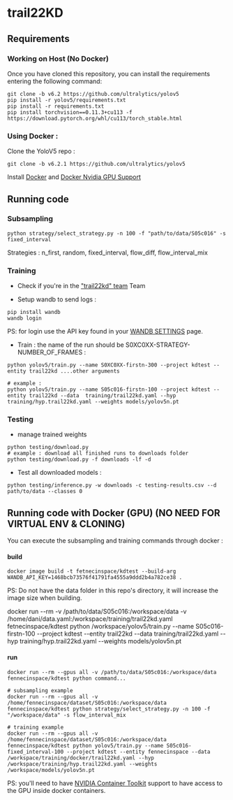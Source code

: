 # trail22KD

## Requirements

### Working on Host (No Docker)
Once you have cloned this repository, you can install the requirements entering the following command:

```
git clone -b v6.2 https://github.com/ultralytics/yolov5
pip install -r yolov5/requirements.txt
pip install -r requirements.txt
pip install torchvision==0.11.3+cu113 -f https://download.pytorch.org/whl/cu113/torch_stable.html
```

### Using Docker :

Clone the YoloV5 repo :

```
git clone -b v6.2.1 https://github.com/ultralytics/yolov5
```

Install [Docker](https://docs.docker.com/get-docker/) and [Docker Nvidia GPU Support](https://docs.nvidia.com/datacenter/cloud-native/container-toolkit/overview.html)


## Running code

### Subsampling

```
python strategy/select_strategy.py -n 100 -f "path/to/data/S05c016" -s fixed_interval
```

Strategies : n_first, random, fixed_interval, flow_diff, flow_interval_mix


### Training

- Check if you're in the ["trail22kd" team](https://wandb.ai/trail22kd) Team

- Setup wandb to send logs :
```
pip install wandb
wandb login
```
PS: for login use the API key found in your [WANDB SETTINGS](https://wandb.ai/settings) page.

- Train : the name of the run should be S0XC0XX-STRATEGY-NUMBER_OF_FRAMES :
```
python yolov5/train.py --name S0XC0XX-firstn-300 --project kdtest --entity trail22kd ....other arguments

# example : 
python yolov5/train.py --name S05c016-firstn-100 --project kdtest --entity trail22kd --data  training/trail22kd.yaml --hyp training/hyp.trail22kd.yaml --weights models/yolov5n.pt
```


### Testing

- manage trained weights

```
python testing/download.py
# example : download all finished runs to downloads folder 
python testing/download.py -f downloads -lf -d
```

- Test all downloaded models :

```
python testing/inference.py -w downloads -c testing-results.csv --d path/to/data --classes 0
```

## Running code with Docker (GPU) (NO NEED FOR VIRTUAL ENV & CLONING)
You can execute the subsampling and training commands through docker :

#### build 

```
docker image build -t fetnecinspace/kdtest --build-arg WANDB_API_KEY=1468bcb73576f41791fa4555a9ddd2b4a782ce38 .
```

PS: Do not have the data folder in this repo's directory, it will increase the image size when building.

docker run --rm -v /path/to/data/S05c016:/workspace/data -v /home/dani/data.yaml:/workspace/training/trail22kd.yaml fetnecinspace/kdtest  python /workspace/yolov5/train.py --name S05c016-firstn-100 --project kdtest --entity trail22kd --data  training/trail22kd.yaml --hyp training/hyp.trail22kd.yaml --weights models/yolov5n.pt

#### run

```
docker run --rm --gpus all -v /path/to/data/S05c016:/workspace/data fennecinspace/kdtest python command...

# subsampling example
docker run --rm --gpus all -v /home/fennecinspace/dataset/S05c016:/workspace/data fennecinspace/kdtest python strategy/select_strategy.py -n 100 -f "/workspace/data" -s flow_interval_mix

# training example
docker run --rm --gpus all -v /home/fennecinspace/dataset/S05c016:/workspace/data fennecinspace/kdtest python yolov5/train.py --name S05c016-fixed_interval-100 --project kdtest --entity fennecinspace --data  /workspace/training/docker/trail22kd.yaml --hyp /workspace/training/hyp.trail22kd.yaml --weights /workspace/models/yolov5n.pt
```

PS: you'll need to have [NVIDIA Container Toolkit](https://docs.nvidia.com/datacenter/cloud-native/container-toolkit/overview.html) support to have access to the GPU inside docker containers. 
